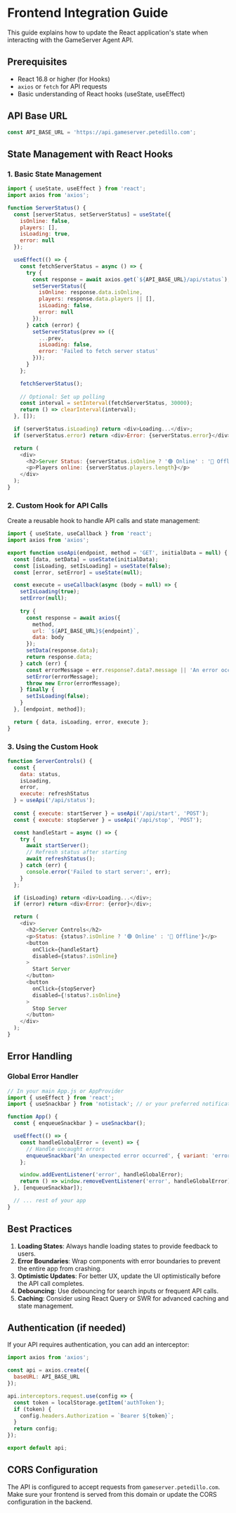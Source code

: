 # Frontend Integration Guide

This guide explains how to update the React application's state when interacting with the GameServer Agent API.

## Prerequisites
- React 16.8 or higher (for Hooks)
- `axios` or `fetch` for API requests
- Basic understanding of React hooks (useState, useEffect)

## API Base URL
```javascript
const API_BASE_URL = 'https://api.gameserver.petedillo.com';
```

## State Management with React Hooks

### 1. Basic State Management

```javascript
import { useState, useEffect } from 'react';
import axios from 'axios';

function ServerStatus() {
  const [serverStatus, setServerStatus] = useState({
    isOnline: false,
    players: [],
    isLoading: true,
    error: null
  });

  useEffect(() => {
    const fetchServerStatus = async () => {
      try {
        const response = await axios.get(`${API_BASE_URL}/api/status`);
        setServerStatus({
          isOnline: response.data.isOnline,
          players: response.data.players || [],
          isLoading: false,
          error: null
        });
      } catch (error) {
        setServerStatus(prev => ({
          ...prev,
          isLoading: false,
          error: 'Failed to fetch server status'
        }));
      }
    };

    fetchServerStatus();
    
    // Optional: Set up polling
    const interval = setInterval(fetchServerStatus, 30000);
    return () => clearInterval(interval);
  }, []);

  if (serverStatus.isLoading) return <div>Loading...</div>;
  if (serverStatus.error) return <div>Error: {serverStatus.error}</div>;

  return (
    <div>
      <h2>Server Status: {serverStatus.isOnline ? '🟢 Online' : '🔴 Offline'}</h2>
      <p>Players online: {serverStatus.players.length}</p>
    </div>
  );
}
```

### 2. Custom Hook for API Calls

Create a reusable hook to handle API calls and state management:

```javascript
import { useState, useCallback } from 'react';
import axios from 'axios';

export function useApi(endpoint, method = 'GET', initialData = null) {
  const [data, setData] = useState(initialData);
  const [isLoading, setIsLoading] = useState(false);
  const [error, setError] = useState(null);

  const execute = useCallback(async (body = null) => {
    setIsLoading(true);
    setError(null);
    
    try {
      const response = await axios({
        method,
        url: `${API_BASE_URL}${endpoint}`,
        data: body
      });
      setData(response.data);
      return response.data;
    } catch (err) {
      const errorMessage = err.response?.data?.message || 'An error occurred';
      setError(errorMessage);
      throw new Error(errorMessage);
    } finally {
      setIsLoading(false);
    }
  }, [endpoint, method]);

  return { data, isLoading, error, execute };
}
```

### 3. Using the Custom Hook

```javascript
function ServerControls() {
  const { 
    data: status, 
    isLoading, 
    error, 
    execute: refreshStatus 
  } = useApi('/api/status');
  
  const { execute: startServer } = useApi('/api/start', 'POST');
  const { execute: stopServer } = useApi('/api/stop', 'POST');

  const handleStart = async () => {
    try {
      await startServer();
      // Refresh status after starting
      await refreshStatus();
    } catch (err) {
      console.error('Failed to start server:', err);
    }
  };

  if (isLoading) return <div>Loading...</div>;
  if (error) return <div>Error: {error}</div>;

  return (
    <div>
      <h2>Server Controls</h2>
      <p>Status: {status?.isOnline ? '🟢 Online' : '🔴 Offline'}</p>
      <button 
        onClick={handleStart}
        disabled={status?.isOnline}
      >
        Start Server
      </button>
      <button 
        onClick={stopServer}
        disabled={!status?.isOnline}
      >
        Stop Server
      </button>
    </div>
  );
}
```

## Error Handling

### Global Error Handler

```javascript
// In your main App.js or AppProvider
import { useEffect } from 'react';
import { useSnackbar } from 'notistack'; // or your preferred notification library

function App() {
  const { enqueueSnackbar } = useSnackbar();

  useEffect(() => {
    const handleGlobalError = (event) => {
      // Handle uncaught errors
      enqueueSnackbar('An unexpected error occurred', { variant: 'error' });
    };

    window.addEventListener('error', handleGlobalError);
    return () => window.removeEventListener('error', handleGlobalError);
  }, [enqueueSnackbar]);

  // ... rest of your app
}
```

## Best Practices

1. **Loading States**: Always handle loading states to provide feedback to users.
2. **Error Boundaries**: Wrap components with error boundaries to prevent the entire app from crashing.
3. **Optimistic Updates**: For better UX, update the UI optimistically before the API call completes.
4. **Debouncing**: Use debouncing for search inputs or frequent API calls.
5. **Caching**: Consider using React Query or SWR for advanced caching and state management.

## Authentication (if needed)

If your API requires authentication, you can add an interceptor:

```javascript
import axios from 'axios';

const api = axios.create({
  baseURL: API_BASE_URL
});

api.interceptors.request.use(config => {
  const token = localStorage.getItem('authToken');
  if (token) {
    config.headers.Authorization = `Bearer ${token}`;
  }
  return config;
});

export default api;
```

## CORS Configuration

The API is configured to accept requests from `gameserver.petedillo.com`. Make sure your frontend is served from this domain or update the CORS configuration in the backend.
